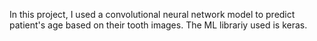 In this project, I used a convolutional neural network model to predict patient's age based on their tooth images. The ML librariy used is keras.
